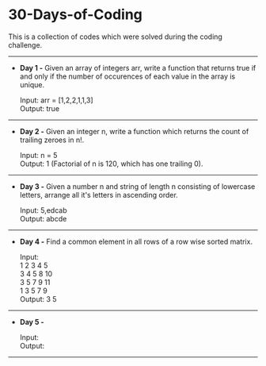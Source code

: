 # 30-Days-of-Coding
This is a collection of codes which were solved during the coding challenge.

----------------------------------------------------------------------------------------------------------------------------------------
* __Day 1 -__ Given an array of integers arr, write a function that returns true if and only if the number of occurences of each value in the array is unique. <br />

  Input: arr = [1,2,2,1,1,3] <br />
  Output: true
----------------------------------------------------------------------------------------------------------------------------------------
* __Day 2 -__ Given an integer n, write a function which returns the count of trailing zeroes in n!.

  Input: n = 5 <br />
  Output: 1
  (Factorial of n is 120, which has one trailing 0).
----------------------------------------------------------------------------------------------------------------------------------------
* __Day 3 -__ Given a number n and string of length n consisting of lowercase letters, arrange all it's letters in ascending order.

  Input: 5,edcab<br />
  Output: abcde
----------------------------------------------------------------------------------------------------------------------------------------
* __Day 4 -__ Find a common element in all rows of a row wise sorted matrix.

  Input: <br />
         1 2 3 4 5 <br />
         3 4 5 8 10 <br />
         3 5 7 9 11 <br />
         1 3 5 7 9 <br />
  Output: 3 5
----------------------------------------------------------------------------------------------------------------------------------------
* __Day 5 -__

  Input:<br />
  Output:
----------------------------------------------------------------------------------------------------------------------------------------